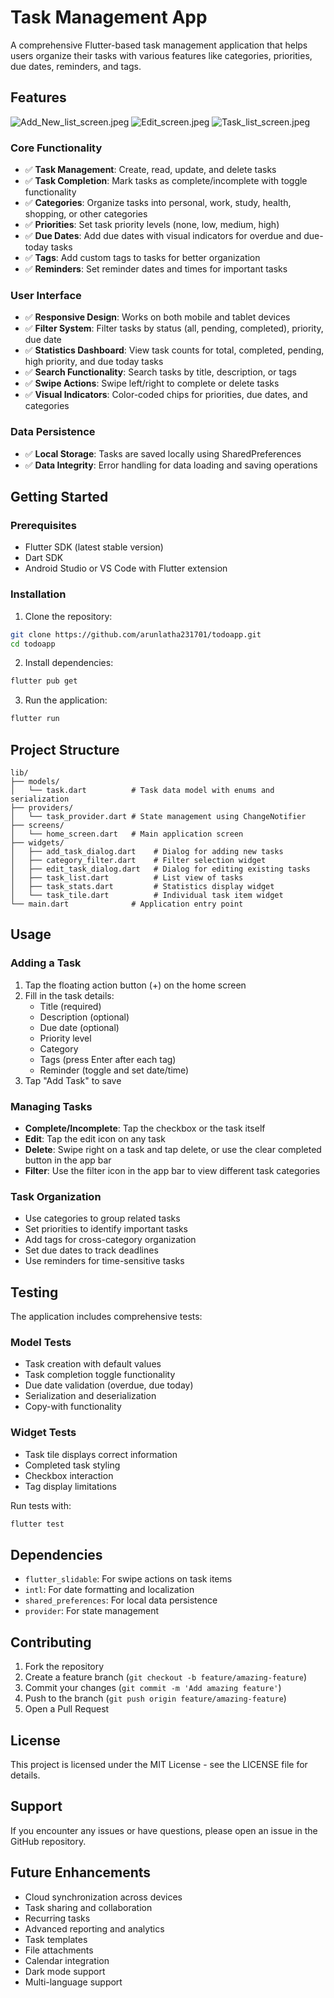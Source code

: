 # Task Management App

A comprehensive Flutter-based task management application that helps users organize their tasks with various features like categories, priorities, due dates, reminders, and tags.

## Features
![Add_New_list_screen.jpeg](assets/Add_New_list_screen.jpeg)
![Edit_screen.jpeg](assets/Edit_screen.jpeg)
![Task_list_screen.jpeg](assets/Task_list_screen.jpeg)
### Core Functionality
- ✅ **Task Management**: Create, read, update, and delete tasks
- ✅ **Task Completion**: Mark tasks as complete/incomplete with toggle functionality
- ✅ **Categories**: Organize tasks into personal, work, study, health, shopping, or other categories
- ✅ **Priorities**: Set task priority levels (none, low, medium, high)
- ✅ **Due Dates**: Add due dates with visual indicators for overdue and due-today tasks
- ✅ **Tags**: Add custom tags to tasks for better organization
- ✅ **Reminders**: Set reminder dates and times for important tasks

### User Interface
- ✅ **Responsive Design**: Works on both mobile and tablet devices
- ✅ **Filter System**: Filter tasks by status (all, pending, completed), priority, due date
- ✅ **Statistics Dashboard**: View task counts for total, completed, pending, high priority, and due today tasks
- ✅ **Search Functionality**: Search tasks by title, description, or tags
- ✅ **Swipe Actions**: Swipe left/right to complete or delete tasks
- ✅ **Visual Indicators**: Color-coded chips for priorities, due dates, and categories

### Data Persistence
- ✅ **Local Storage**: Tasks are saved locally using SharedPreferences
- ✅ **Data Integrity**: Error handling for data loading and saving operations

## Getting Started

### Prerequisites
- Flutter SDK (latest stable version)
- Dart SDK
- Android Studio or VS Code with Flutter extension

### Installation

1. Clone the repository:
```bash
git clone https://github.com/arunlatha231701/todoapp.git
cd todoapp
```

2. Install dependencies:
```bash
flutter pub get
```

3. Run the application:
```bash
flutter run
```

## Project Structure

```
lib/
├── models/
│   └── task.dart          # Task data model with enums and serialization
├── providers/
│   └── task_provider.dart # State management using ChangeNotifier
├── screens/
│   └── home_screen.dart   # Main application screen
├── widgets/
│   ├── add_task_dialog.dart    # Dialog for adding new tasks
│   ├── category_filter.dart    # Filter selection widget
│   ├── edit_task_dialog.dart   # Dialog for editing existing tasks
│   ├── task_list.dart          # List view of tasks
│   ├── task_stats.dart         # Statistics display widget
│   └── task_tile.dart          # Individual task item widget
└── main.dart              # Application entry point
```

## Usage

### Adding a Task
1. Tap the floating action button (+) on the home screen
2. Fill in the task details:
    - Title (required)
    - Description (optional)
    - Due date (optional)
    - Priority level
    - Category
    - Tags (press Enter after each tag)
    - Reminder (toggle and set date/time)
3. Tap "Add Task" to save

### Managing Tasks
- **Complete/Incomplete**: Tap the checkbox or the task itself
- **Edit**: Tap the edit icon on any task
- **Delete**: Swipe right on a task and tap delete, or use the clear completed button in the app bar
- **Filter**: Use the filter icon in the app bar to view different task categories

### Task Organization
- Use categories to group related tasks
- Set priorities to identify important tasks
- Add tags for cross-category organization
- Set due dates to track deadlines
- Use reminders for time-sensitive tasks

## Testing

The application includes comprehensive tests:

### Model Tests
- Task creation with default values
- Task completion toggle functionality
- Due date validation (overdue, due today)
- Serialization and deserialization
- Copy-with functionality

### Widget Tests
- Task tile displays correct information
- Completed task styling
- Checkbox interaction
- Tag display limitations

Run tests with:
```bash
flutter test
```

## Dependencies

- `flutter_slidable`: For swipe actions on task items
- `intl`: For date formatting and localization
- `shared_preferences`: For local data persistence
- `provider`: For state management

## Contributing

1. Fork the repository
2. Create a feature branch (`git checkout -b feature/amazing-feature`)
3. Commit your changes (`git commit -m 'Add amazing feature'`)
4. Push to the branch (`git push origin feature/amazing-feature`)
5. Open a Pull Request

## License

This project is licensed under the MIT License - see the LICENSE file for details.

## Support

If you encounter any issues or have questions, please open an issue in the GitHub repository.

## Future Enhancements

- Cloud synchronization across devices
- Task sharing and collaboration
- Recurring tasks
- Advanced reporting and analytics
- Task templates
- File attachments
- Calendar integration
- Dark mode support
- Multi-language support